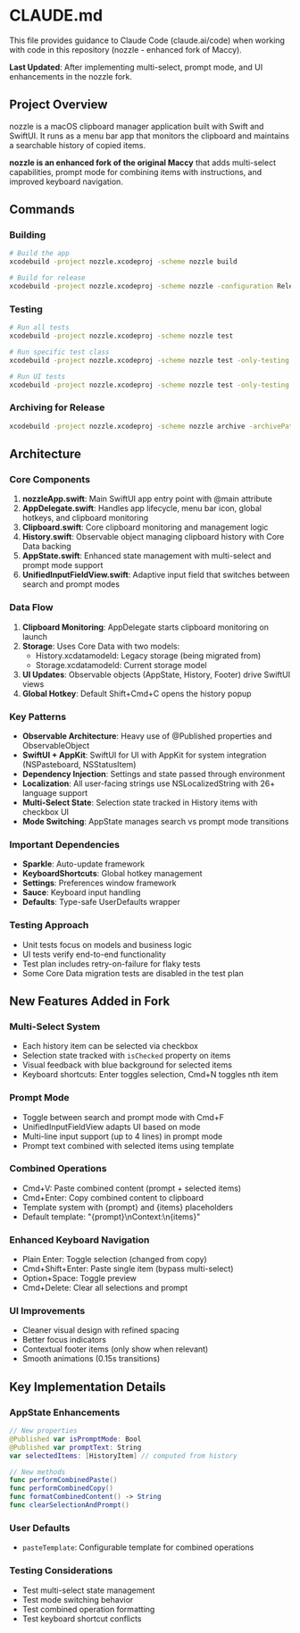 # CLAUDE.md

This file provides guidance to Claude Code (claude.ai/code) when working with code in this repository (nozzle - enhanced fork of Maccy).

**Last Updated**: After implementing multi-select, prompt mode, and UI enhancements in the nozzle fork.

## Project Overview

nozzle is a macOS clipboard manager application built with Swift and SwiftUI. It runs as a menu bar app that monitors the clipboard and maintains a searchable history of copied items.

**nozzle is an enhanced fork of the original Maccy** that adds multi-select capabilities, prompt mode for combining items with instructions, and improved keyboard navigation.

## Commands

### Building
```bash
# Build the app
xcodebuild -project nozzle.xcodeproj -scheme nozzle build

# Build for release
xcodebuild -project nozzle.xcodeproj -scheme nozzle -configuration Release build
```

### Testing
```bash
# Run all tests
xcodebuild -project nozzle.xcodeproj -scheme nozzle test

# Run specific test class
xcodebuild -project nozzle.xcodeproj -scheme nozzle test -only-testing:nozzleTests/ClipboardTests

# Run UI tests
xcodebuild -project nozzle.xcodeproj -scheme nozzle test -only-testing:nozzleUITests
```

### Archiving for Release
```bash
xcodebuild -project nozzle.xcodeproj -scheme nozzle archive -archivePath ./build/nozzle.xcarchive
```

## Architecture

### Core Components

1. **nozzleApp.swift**: Main SwiftUI app entry point with @main attribute
2. **AppDelegate.swift**: Handles app lifecycle, menu bar icon, global hotkeys, and clipboard monitoring
3. **Clipboard.swift**: Core clipboard monitoring and management logic
4. **History.swift**: Observable object managing clipboard history with Core Data backing
5. **AppState.swift**: Enhanced state management with multi-select and prompt mode support
6. **UnifiedInputFieldView.swift**: Adaptive input field that switches between search and prompt modes

### Data Flow

1. **Clipboard Monitoring**: AppDelegate starts clipboard monitoring on launch
2. **Storage**: Uses Core Data with two models:
   - History.xcdatamodeld: Legacy storage (being migrated from)
   - Storage.xcdatamodeld: Current storage model
3. **UI Updates**: Observable objects (AppState, History, Footer) drive SwiftUI views
4. **Global Hotkey**: Default Shift+Cmd+C opens the history popup

### Key Patterns

- **Observable Architecture**: Heavy use of @Published properties and ObservableObject
- **SwiftUI + AppKit**: SwiftUI for UI with AppKit for system integration (NSPasteboard, NSStatusItem)
- **Dependency Injection**: Settings and state passed through environment
- **Localization**: All user-facing strings use NSLocalizedString with 26+ language support
- **Multi-Select State**: Selection state tracked in History items with checkbox UI
- **Mode Switching**: AppState manages search vs prompt mode transitions

### Important Dependencies

- **Sparkle**: Auto-update framework
- **KeyboardShortcuts**: Global hotkey management
- **Settings**: Preferences window framework
- **Sauce**: Keyboard input handling
- **Defaults**: Type-safe UserDefaults wrapper

### Testing Approach

- Unit tests focus on models and business logic
- UI tests verify end-to-end functionality
- Test plan includes retry-on-failure for flaky tests
- Some Core Data migration tests are disabled in the test plan

## New Features Added in Fork

### Multi-Select System
- Each history item can be selected via checkbox
- Selection state tracked with `isChecked` property on items
- Visual feedback with blue background for selected items
- Keyboard shortcuts: Enter toggles selection, Cmd+N toggles nth item

### Prompt Mode
- Toggle between search and prompt mode with Cmd+F
- UnifiedInputFieldView adapts UI based on mode
- Multi-line input support (up to 4 lines) in prompt mode
- Prompt text combined with selected items using template

### Combined Operations
- Cmd+V: Paste combined content (prompt + selected items)
- Cmd+Enter: Copy combined content to clipboard
- Template system with {prompt} and {items} placeholders
- Default template: "{prompt}\nContext:\n{items}"

### Enhanced Keyboard Navigation
- Plain Enter: Toggle selection (changed from copy)
- Cmd+Shift+Enter: Paste single item (bypass multi-select)
- Option+Space: Toggle preview
- Cmd+Delete: Clear all selections and prompt

### UI Improvements
- Cleaner visual design with refined spacing
- Better focus indicators
- Contextual footer items (only show when relevant)
- Smooth animations (0.15s transitions)

## Key Implementation Details

### AppState Enhancements
```swift
// New properties
@Published var isPromptMode: Bool
@Published var promptText: String
var selectedItems: [HistoryItem] // computed from history

// New methods
func performCombinedPaste()
func performCombinedCopy()
func formatCombinedContent() -> String
func clearSelectionAndPrompt()
```

### User Defaults
- `pasteTemplate`: Configurable template for combined operations

### Testing Considerations
- Test multi-select state management
- Test mode switching behavior
- Test combined operation formatting
- Test keyboard shortcut conflicts

